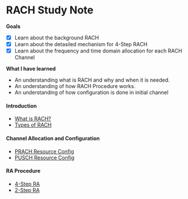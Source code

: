 # RACH Study Note

**Goals**
- [x] Learn about the background RACH
- [x] Learn about the detasiled mechanism for 4-Step RACH
- [x] Learn about the frequency and time domain allocation for each RACH Channel

**What I have learned**
- An understanding what is RACH and why and when it is needed.
- An understanding of how RACH Procedure works.
- An understanding of how configuration is done in initial channel


#### Introduction
- [What is RACH?](./RACH-Introduction.md) 
- [Types of RACH](./RACH-Introduction.md) 

#### Channel Allocation and Configuration
- [PRACH Resource Config](./RACH_PRACH-Config.md)
- [PUSCH Resource Config](./RACH-PUSCH_Config.md)

#### RA Procedure
- [4-Step RA](./RACH-4_Step_RA.md)
- [2-Step RA](./RACH-2_Step_RA.md)

